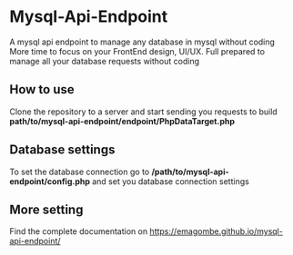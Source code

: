 # Mysql-Api-Endpoint

A mysql api endpoint to manage any database in mysql without coding
More time to focus on your FrontEnd design, UI/UX.
Full prepared to manage all your database requests without coding

## How to use

Clone the repository to a server and start sending you requests to build **path/to/mysql-api-endpoint/endpoint/PhpDataTarget.php**

## Database settings

To set the database connection go to **/path/to/mysql-api-endpoint/config.php** and set you database connection settings

## More setting

Find the complete documentation on https://emagombe.github.io/mysql-api-endpoint/
